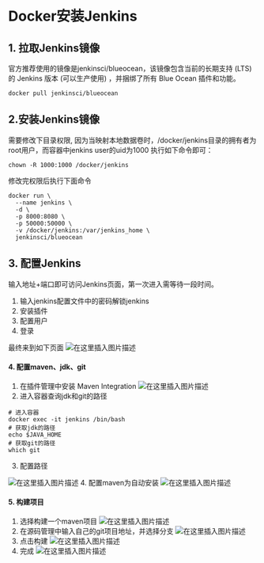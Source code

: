 # Docker安装Jenkins
## 1. 拉取Jenkins镜像
官方推荐使用的镜像是jenkinsci/blueocean，该镜像包含当前的长期支持 (LTS) 的 Jenkins 版本 (可以生产使用) ，并捆绑了所有 Blue Ocean 插件和功能。
```
docker pull jenkinsci/blueocean
```
## 2.安装Jenkins镜像
需要修改下目录权限, 因为当映射本地数据卷时，/docker/jenkins目录的拥有者为root用户，而容器中jenkins user的uid为1000
执行如下命令即可：
```
chown -R 1000:1000 /docker/jenkins
```
修改完权限后执行下面命令
```
docker run \
  --name jenkins \
  -d \
  -p 8000:8080 \
  -p 50000:50000 \
  -v /docker/jenkins:/var/jenkins_home \
  jenkinsci/blueocean
```
## 3. 配置Jenkins
输入地址+端口即可访问Jenkins页面，第一次进入需等待一段时间。
1. 输入jenkins配置文件中的密码解锁jenkins
2. 安装插件
3. 配置用户
4. 登录

最终来到如下页面
![在这里插入图片描述](https://img-blog.csdnimg.cn/20201207161502504.png?x-oss-process=image/watermark,type_ZmFuZ3poZW5naGVpdGk,shadow_10,text_aHR0cHM6Ly9ibG9nLmNzZG4ubmV0L3dlaXhpbl80MjEwMzAyNg==,size_16,color_FFFFFF,t_70)
#### 4. 配置maven、jdk、git
1. 在插件管理中安装 Maven Integration
![在这里插入图片描述](https://img-blog.csdnimg.cn/20201207163740787.png?x-oss-process=image/watermark,type_ZmFuZ3poZW5naGVpdGk,shadow_10,text_aHR0cHM6Ly9ibG9nLmNzZG4ubmV0L3dlaXhpbl80MjEwMzAyNg==,size_16,color_FFFFFF,t_70)
2. 进入容器查询jdk和git的路径
```
# 进入容器
docker exec -it jenkins /bin/bash
# 获取jdk的路径
echo $JAVA_HOME
# 获取git的路径
which git
```
3. 配置路径

![在这里插入图片描述](https://img-blog.csdnimg.cn/20201207164556405.png?x-oss-process=image/watermark,type_ZmFuZ3poZW5naGVpdGk,shadow_10,text_aHR0cHM6Ly9ibG9nLmNzZG4ubmV0L3dlaXhpbl80MjEwMzAyNg==,size_16,color_FFFFFF,t_70)
4. 配置maven为自动安装
![在这里插入图片描述](https://img-blog.csdnimg.cn/20201207172617230.png?x-oss-process=image/watermark,type_ZmFuZ3poZW5naGVpdGk,shadow_10,text_aHR0cHM6Ly9ibG9nLmNzZG4ubmV0L3dlaXhpbl80MjEwMzAyNg==,size_16,color_FFFFFF,t_70)
#### 5. 构建项目
1. 选择构建一个maven项目
![在这里插入图片描述](https://img-blog.csdnimg.cn/20201207172653866.png?x-oss-process=image/watermark,type_ZmFuZ3poZW5naGVpdGk,shadow_10,text_aHR0cHM6Ly9ibG9nLmNzZG4ubmV0L3dlaXhpbl80MjEwMzAyNg==,size_16,color_FFFFFF,t_70)
2. 在源码管理中输入自己的git项目地址，并选择分支
![在这里插入图片描述](https://img-blog.csdnimg.cn/20201207172803890.png?x-oss-process=image/watermark,type_ZmFuZ3poZW5naGVpdGk,shadow_10,text_aHR0cHM6Ly9ibG9nLmNzZG4ubmV0L3dlaXhpbl80MjEwMzAyNg==,size_16,color_FFFFFF,t_70)
3. 点击构建
![在这里插入图片描述](https://img-blog.csdnimg.cn/20201207173051339.png?x-oss-process=image/watermark,type_ZmFuZ3poZW5naGVpdGk,shadow_10,text_aHR0cHM6Ly9ibG9nLmNzZG4ubmV0L3dlaXhpbl80MjEwMzAyNg==,size_16,color_FFFFFF,t_70)
4. 完成
![在这里插入图片描述](https://img-blog.csdnimg.cn/20201207173113825.png)

